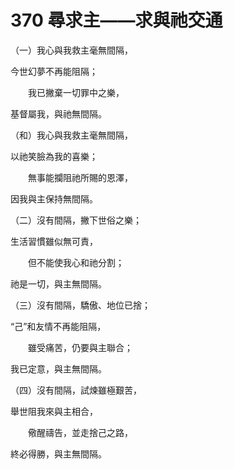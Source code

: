 # 370 尋求主——求與祂交通

（一）我心與我救主毫無間隔，

今世幻夢不再能阻隔；

　　我已撇棄一切罪中之樂，

基督屬我，與祂無間隔。

（和）我心與我救主毫無間隔，

以祂笑臉為我的喜樂；

　　無事能攔阻祂所賜的恩澤，

因我與主保持無間隔。

（二）沒有間隔，撇下世俗之樂；

生活習慣雖似無可責，

　　但不能使我心和祂分割；

祂是一切，與主無間隔。

（三）沒有間隔，驕傲、地位已捨；

“己”和友情不再能阻隔，

　　雖受痛苦，仍要與主聯合；

我已定意，與主無間隔。

（四）沒有間隔，試煉雖極艱苦，

舉世阻我來與主相合，

　　儆醒禱告，並走捨己之路，

終必得勝，與主無間隔。

